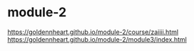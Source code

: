 # module-2
https://goldennheart.github.io/module-2/course/zaiiii.html
https://goldennheart.github.io/module-2/module3/index.html
